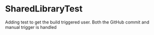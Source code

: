 # SharedLibraryTest

Adding test to get the build triggered user. Both the GitHub commit and manual trigger is handled
